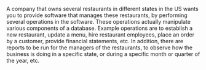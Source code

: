 A company that owns several restaurants in different states in the US wants you to provide software that manages these restaurants, by performing several operations in the software. These operations actually manipulate various components of a database. Example operations are to establish a new restaurant, update a menu, hire restaurant employees, place an order by a customer, provide financial statements, etc. In addition, there are reports to be run for the managers of the restaurants, to observe how the business is doing in a specific state, or during a specific month or quarter of the year, etc. 
